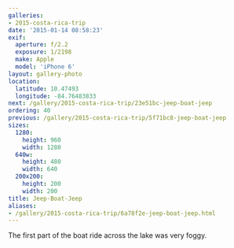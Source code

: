 ```yaml
---
galleries:
- 2015-costa-rica-trip
date: '2015-01-14 08:58:23'
exif:
  aperture: f/2.2
  exposure: 1/2198
  make: Apple
  model: 'iPhone 6'
layout: gallery-photo
location:
  latitude: 10.47493
  longitude: -84.76483833
next: /gallery/2015-costa-rica-trip/23e51bc-jeep-boat-jeep
ordering: 40
previous: /gallery/2015-costa-rica-trip/5f71bc8-jeep-boat-jeep
sizes:
  1280:
    height: 960
    width: 1280
  640w:
    height: 480
    width: 640
  200x200:
    height: 200
    width: 200
title: Jeep-Boat-Jeep
aliases:
- /gallery/2015-costa-rica-trip/6a78f2e-jeep-boat-jeep.html
---
```


The first part of the boat ride across the lake was very foggy.
